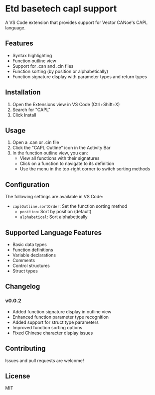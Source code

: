 # Etd basetech capl support

A VS Code extension that provides support for Vector CANoe's CAPL language.

## Features

- Syntax highlighting
- Function outline view
- Support for .can and .cin files
- Function sorting (by position or alphabetically)
- Function signature display with parameter types and return types

## Installation

1. Open the Extensions view in VS Code (Ctrl+Shift+X)
2. Search for "CAPL"
3. Click Install

## Usage

1. Open a .can or .cin file
2. Click the "CAPL Outline" icon in the Activity Bar
3. In the function outline view, you can:
   - View all functions with their signatures
   - Click on a function to navigate to its definition
   - Use the menu in the top-right corner to switch sorting methods

## Configuration

The following settings are available in VS Code:

- `caplOutline.sortOrder`: Set the function sorting method
  - `position`: Sort by position (default)
  - `alphabetical`: Sort alphabetically

## Supported Language Features

- Basic data types
- Function definitions
- Variable declarations
- Comments
- Control structures
- Struct types

## Changelog

### v0.0.2
- Added function signature display in outline view
- Enhanced function parameter type recognition
- Added support for struct type parameters
- Improved function sorting options
- Fixed Chinese character display issues

## Contributing

Issues and pull requests are welcome!

## License

MIT 
